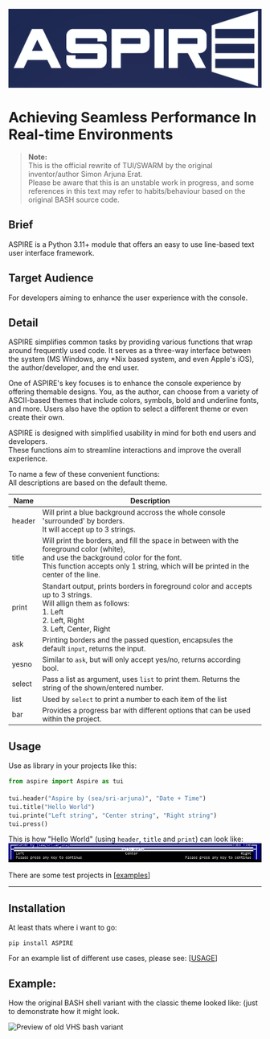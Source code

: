 ![Logo](./docs/ASPIRE_Logo.png)

Achieving Seamless Performance In Real-time Environments
================================================================
> **Note:** \
> This is the official rewrite of TUI/SWARM by the original inventor/author Simon Arjuna Erat. \
> Please be aware that this is an unstable work in progress, and some references in this text may refer to habits/behaviour based on the original BASH source code.

Brief
-----
ASPIRE is a Python 3.11+ module that offers an easy to use line-based text user interface framework.


Target Audience
---------------
For developers aiming to enhance the user experience with the console.


Detail
------
ASPIRE simplifies common tasks by providing various functions that wrap around frequently used code. It serves as a three-way interface between the system (MS Windows, any *Nix based system, and even Apple's iOS), the author/developer, and the end user.

One of ASPIRE's key focuses is to enhance the console experience by offering themable designs. You, as the author, can choose from a variety of ASCII-based themes that include colors, symbols, bold and underline fonts, and more. Users also have the option to select a different theme or even create their own.

ASPIRE is designed with simplified usability in mind for both end users and developers. \
These functions aim to streamline interactions and improve the overall experience.

To name a few of these convenient functions:\
All descriptions are based on the default theme.

| Name | Description |
|------|-------------|
| header	| Will print a blue background accross the whole console 'surrounded' by borders.<br>It will accept up to 3 strings.|
| title		| Will print the borders, and fill the space in between with the foreground color (white),<br> and use the background color for the font.<br>This function accepts only 1 string, which will be printed in the center of the line.|
| print		|  Standart output, prints borders in foreground color and accepts up to 3 strings.<br>Will allign them as follows:<br>1. Left<br>2. Left,  Right<br>3. Left, Center, Right |
| ask		| Printing borders and the passed question, encapsules the default ``input``, returns the input. |
| yesno		| Similar to ``ask``, but will only accept yes/no, returns according bool. |
| select	| Pass a list as argument, uses ``list`` to print them. Returns the string of the shown/entered number. |
| list 		| Used by ``select`` to print a number to each item of the list |
| bar 		| Provides a progress bar with different options that can be used within the project. |



Usage
-----

Use as library in your projects like this:

```py
from aspire import Aspire as tui

tui.header("Aspire by (sea/sri-arjuna)", "Date + Time")
tui.title("Hello World")
tui.printe("Left string", "Center string", "Right string")
tui.press()
```

This is how "Hello World" (using ``header``, ``title`` and ``print``) can look like:
![prewview](./docs/HelloWorld.jpg)

There are some test projects in [[examples](./examples)]

----


Installation
------------

At least thats where i want to go:
```
pip install ASPIRE
```



For an example list of different use cases, please see: [[USAGE](./docs/USAGE.md)]

Example:
--------

 How the original BASH shell variant with the classic theme looked like: (just to demonstrate how it might look.

![Preview of old VHS bash variant](https://github.com/sri-arjuna/vhs/blob/master/screenshots/example-with-progressbar.jpg?raw=true)